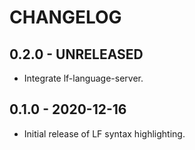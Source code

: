 # CHANGELOG

## 0.2.0 - UNRELEASED

* Integrate lf-language-server.

## 0.1.0 - 2020-12-16

* Initial release of LF syntax highlighting.
